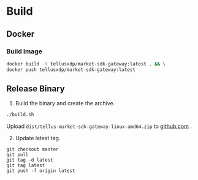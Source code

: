 # Build

## Docker 

### Build Image

```bash
docker build -t tellusxdp/market-sdk-gateway:latest . && \
docker push tellusxdp/market-sdk-gateway:latest
```

## Release Binary

1. Build the binary and create the archive.

```bash
./build.sh
```

Upload `dist/tellus-market-sdk-gateway-linux-amd64.zip` to [github.com](https://github.com/tellusxdp/tellus-market-sdk-gateway/releases/tag/latest) .

2. Update latest tag.

```
git checkout master
git pull
git tag -d latest
git tag latest
git push -f origin latest
```
